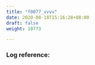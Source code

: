 ```yaml
---
title: "f0077_vvvv"
date: 2020-08-18T15:16:28+88:00
draft: false
weight: 10773

---
```


### Log reference: <no value>

```
